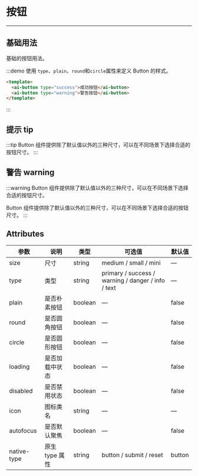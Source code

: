 # 按钮
----
## 基础用法

基础的按钮用法。

:::demo 使用 `type`、`plain`、`round`和`circle`属性来定义 Button 的样式。
```html
<template>
  <ai-button type="success">成功按钮</ai-button>
  <ai-button type="warning">警告按钮</ai-button>
</template>
```
:::

## 提示 tip

:::tip
Button 组件提供除了默认值以外的三种尺寸，可以在不同场景下选择合适的按钮尺寸。
:::

## 警告 warning

:::warning
Button 组件提供除了默认值以外的三种尺寸，可以在不同场景下选择合适的按钮尺寸。

Button 组件提供除了默认值以外的三种尺寸，可以在不同场景下选择合适的按钮尺寸。
:::

## Attributes
| 参数      | 说明    | 类型      | 可选值       | 默认值   |
|---------- |-------- |---------- |-------------  |-------- |
| size     | 尺寸   | string  |   medium / small / mini            |    —     |
| type     | 类型   | string    |   primary / success / warning / danger / info / text |     —    |
| plain     | 是否朴素按钮   | boolean    | — | false   |
| round     | 是否圆角按钮   | boolean    | — | false   |
| circle     | 是否圆形按钮   | boolean    | — | false   |
| loading     | 是否加载中状态   | boolean    | — | false   |
| disabled  | 是否禁用状态    | boolean   | —   | false   |
| icon  | 图标类名 | string   |  —  |  —  |
| autofocus  | 是否默认聚焦 | boolean   |  —  |  false  |
| native-type | 原生 type 属性 | string | button / submit / reset | button |
